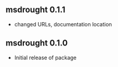 <!-- NEWS.md is generated from NEWS.Rmd. Please edit that file -->

## msdrought 0.1.1

- changed URLs, documentation location

## msdrought 0.1.0

- Initial release of package

